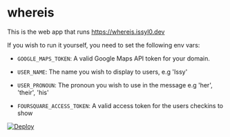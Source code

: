 # whereis

This is the web app that runs https://whereis.issyl0.dev

If you wish to run it yourself, you need to set the following env vars:  

- `GOOGLE_MAPS_TOKEN`: A valid Google Maps API token for your domain.  

- `USER_NAME`: The name you wish to display to users, e.g 'Issy'  

- `USER_PRONOUN`: The pronoun you wish to use in the message e.g 'her', 'their', 'his'  

- `FOURSQUARE_ACCESS_TOKEN`: A valid access token for the users checkins to show  

[![Deploy](https://www.herokucdn.com/deploy/button.svg)](https://heroku.com/deploy)
